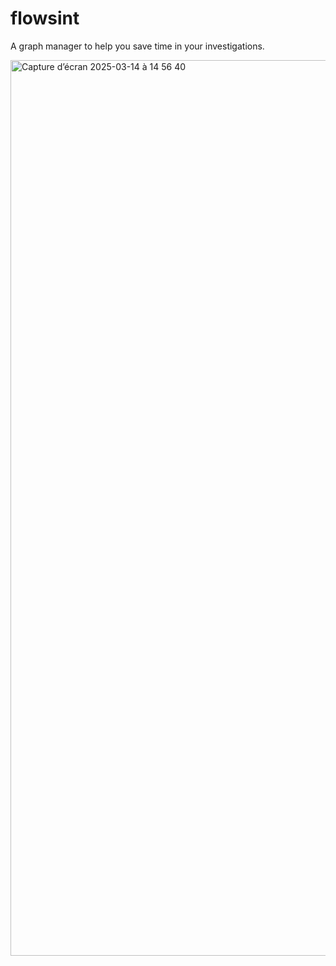 # flowsint

A graph manager to help you save time in your investigations.

<img width="1433" alt="Capture d’écran 2025-03-14 à 14 56 40" src="https://github.com/user-attachments/assets/e5dec43b-d374-4cc6-9a4e-448c5dafe904" />
